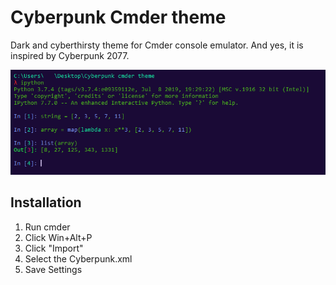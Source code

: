 # Cyberpunk Cmder theme
Dark and cyberthirsty theme for Cmder console emulator. And yes, it is inspired by Cyberpunk 2077.

![Screenshot](https://raw.githubusercontent.com/Marco888Space/cyberpunk-cmder-theme/master/Image.PNG)

## Installation
1. Run cmder
2. Click Win+Alt+P
3. Click "Import"
4. Select the Cyberpunk.xml
5. Save Settings
